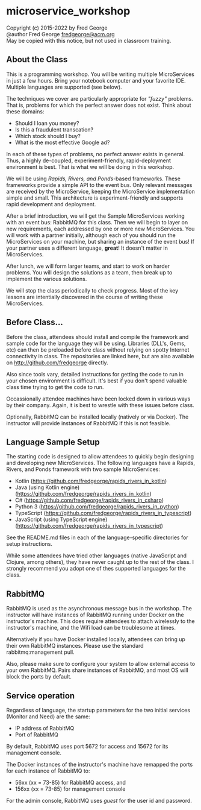# microservice_workshop

Copyright (c) 2015-2022 by Fred George  
@author Fred George  fredgeorge@acm.org  
May be copied with this notice, but not used in classroom training.

## About the Class

This is a programming workshop. You will be writing multiple MicroServices in just
a few hours. Bring your notebook computer and your favorite IDE. Multiple languages
are supported (see below). 

The techniques we cover are particularly appropriate for _"fuzzy"_ problems. That is, 
problems for which the perfect answer does not exist. Think about these domains:

- Should I loan you money?
- Is this a fraudulent transcation?
- Which stock should I buy?
- What is the most effective Google ad?

In each of these types of problems, no perfect answer exists in general. 
Thus, a highly de-coupled, experiment-friendly, rapid-deployment environment
is best. That is what we will be doing in this workshop.

We will be using _Rapids, Rivers, and Ponds_-based frameworks. These frameworks
provide a simple API to the event bus. Only relevant messages are received by the
MicroService, keeping the MicroService implementation simple and small. This
architecture is experiment-friendly and supports rapid development and deployment.

After a brief introduction, we will get the Sample MicroServices working with an 
event bus: RabbitMQ for this class. Then we will begin to layer on new requirements, 
each addressed by one or more new MicroServices. You will work with a partner initially,
although each of you should run the MicroServices on your machine, but sharing an
instance of the event bus! If your partner uses a different language, __great__! It
doesn't matter in MicroServices.

After lunch, we will form larger teams, and start to work on harder problems. You will
design the solutions as a team, then break up to implement the various solutions.

We will stop the class periodically to check progress. Most of the key lessons are
intentially discovered in the course of writing these MicroServices.

## Before Class...

Before the class, attendees should install and compile the framework 
and sample code for the language they will be using. Libraries 
(DLL's, Gems, etc) can then be preloaded before class without
relying on spotty Internet connectivity in class. The repositories are linked here, but
are also available on http://github.com/fredgeorge directly.

Also since tools vary, detailed instructions for getting the code to run in your
chosen environment is difficult. It's best if you don't spend valuable class time
trying to get the code to run.

Occassionally attendee machines have been locked down in various ways by their company. 
Again, it is best to wrestle with these issues before class.

Optionally, RabbitMQ can be installed locally (natively or via Docker). The instructor
will provide instances of RabbitMQ if this is not feasible.

## Language Sample Setup

The starting code is designed to allow attendees to quickly begin designing and developing
new MicroServices. The following languages have a Rapids, Rivers, and Ponds
framework with two sample MicroServices:

- Kotlin (https://github.com/fredgeorge/rapids_rivers_in_kotlin)
- Java (using Kotlin engine) (https://github.com/fredgeorge/rapids_rivers_in_kotlin)
- C# (https://github.com/fredgeorge/rapids_rivers_in_csharp)
- Python 3 (https://github.com/fredgeorge/rapids_rivers_in_python)
- TypeScript (https://github.com/fredgeorge/rapids_rivers_in_typescript)
- JavaScript (using TypeScript engine) (https://github.com/fredgeorge/rapids_rivers_in_typescript)

See the README.md files in each of the language-specific directories for setup instructions.

While some attendees have tried other languages (native JavaScript and Clojure, among others),
they have never caught up to the rest of the class. I strongly recommend you adopt one of
thes supported languages for the class.

## RabbitMQ

RabbitMQ is used as the asynchronous message bus in the workshop. The instructor 
will have instances of RabbitMQ running under Docker on the instructor's
machine. This does require attendees to attach wirelessly to the instructor's machine,
and the Wifi load can be troublesome at times.

Alternatively if you have Docker installed locally, attendees can bring up their own
RabbitMQ instances. Please use the standard rabbitmq:management pull.

Also, please make sure to configure your system to allow external access to your own
RabbitMQ. Pairs share instances of RabbitMQ, and most OS will block the ports by default.

## Service operation

Regardless of language, the startup parameters for the two initial services
(Monitor and Need) are the same:

- IP address of RabbitMQ
- Port of RabbitMQ

By default, RabbitMQ uses port 5672 for access and 15672 for its management console.

The Docker instances of the instructor's machine have remapped the ports for each
instance of RabbitMQ to:

- 56xx (xx = 73-85) for RabbitMQ access, and
- 156xx (xx = 73-85) for management console

For the admin console, RabbitMQ uses _guest_ for the user id and password.
